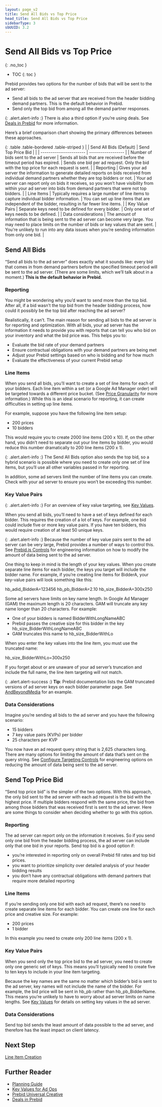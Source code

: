 ```yaml
---
layout: page_v2
title: Send All Bids vs Top Price
head_title: Send All Bids vs Top Price
sidebarType: 3
sbUUID: 3.2
---
```


# Send All Bids vs Top Price

{: .no_toc }

- TOC
{: toc }

Prebid provides two options for the number of bids that will be sent to the ad server:

- Send all bids to the ad server that are received from the header bidding demand partners. This is the default behavior in Prebid.
- Send only the top bid from among all the demand partner responses.

{: .alert.alert-info :}
There is also a third option if you’re using deals. See [Deals in Prebid](/adops/deals.html) for more information.

Here’s a brief comparison chart showing the primary differences between these approaches.

{: .table .table-bordered .table-striped }
| | Send All Bids (Default) | Send Top Price Bid |
| | ----------------------- | ------------------ |
| Number of bids sent to the ad server | Sends all bids that are received before the timeout period has expired. | Sends one bid per ad request. Only the bid with the top price for each request is sent. |
| Reporting | Gives your ad server the information to generate detailed reports on bids received from individual demand partners whether they are top bidders or not. | Your ad server can report only on bids it receives, so you won’t have visibility from within your ad server into bids from demand partners that were not top bidders. |
| Line Items | Typically requires a large number of line items to capture individual bidder information. | You can set up line items that are independent of the bidder, resulting in far fewer line items. |
| Key Value Pairs | Separate keys need to be defined for every bidder. | Only one set of keys needs to be defined. |
| Data considerations | The amount of information that is being sent to the ad server can become very large. You may need to place limits on the number of bids or key values that are sent. | You’re unlikely to run into any data issues when you’re sending information from only one bid. |

## Send All Bids

“Send all bids to the ad server” does exactly what it sounds like: every bid that comes in from demand partners before the specified timeout period will be sent to the ad server. (There are some limits, which we’ll talk about in a moment.) **This is the default behavior in Prebid.**

### Reporting

You might be wondering why you’d want to send more than the top bid. After all, if a bid wasn’t the top bid from the header bidding process, how could it possibly be the top bid after reaching the ad server?

Realistically, it can’t. The main reason for sending all bids to the ad server is for reporting and optimization. With all bids, your ad server has the information it needs to provide you with reports that can tell you who bid on your inventory and what the bid price was. This helps you to:

- Evaluate the bid rate of your demand partners
- Ensure contractual obligations with your demand partners are being met
- Adjust your Prebid settings based on who is bidding and for how much
- Evaluate the effectiveness of your current Prebid setup

### Line Items

When you send all bids, you’ll want to create a set of line items for each of your bidders. Each line item within a set (or a Google Ad Manager order) will be targeted towards a different price bucket. (See [Price Granularity](/adops/price-granularity.html) for more information.) While this is an ideal scenario for reporting, it can create difficulties in setting up line items.

For example, suppose you have the following line item setup:

- 200 prices
- 10 bidders

This would require you to create 2000 line items (200 x 10). If, on the other hand, you didn’t need to separate out your line items by bidder, you would reduce this number dramatically to 200 line items (200 x 1).

{: .alert.alert-info :}
The Send All Bids option also sends the top bid, so a hybrid scenario is possible where you need to create only one set of line items, but you’ll use all other variables passed in for reporting.

In addition, some ad servers limit the number of line items you can create. Check with your ad server to ensure you won’t be exceeding this number.

### Key Value Pairs

{: .alert.alert-info :}
For an overview of key value targeting, see [Key Values](/adops/key-values.html).

When you send all bids, you’ll need to have a set of keys defined for each bidder. This requires the creation of a lot of keys. For example, one bid could include five or more key value pairs. If you have ten bidders, this would require creation of at least 50 unique keys.

{: .alert.alert-info :}
Because the number of key value pairs sent to the ad server can be very large, Prebid provides a number of ways to control this. See [Prebid.js Controls](/features/adServerKvps.html#controls) for engineering information on how to modify the amount of data being sent to the ad server.

One thing to keep in mind is the length of your key values. When you create separate line items for each bidder, the keys you target will include the bidder name. For example, if you’re creating line items for BidderA, your key-value pairs will look something like this:

hb_adid_BidderA=123456
hb_pb_BidderA=2.10
hb_size_BidderA=300x250

Some ad servers have limits on key name length. In Google Ad Manager (GAM) the maximum length is 20 characters. GAM will truncate any key name longer than 20 characters. For example:

- One of your bidders is named BidderWithLongNameABC
- Prebid passes the creative size for this bidder in the key hb_size_BidderWithLongNameABC
- GAM truncates this name to hb_size_BidderWithLo

When you enter the key values into the line item, you must use the truncated name:

hb_size_BidderWithLo=300x250

If you forget about or are unaware of your ad server’s truncation and include the full name, the line item targeting will not match.

{: .alert.alert-success :}
**Tip**: Prebid documentation lists the GAM truncated versions of ad server keys on each bidder parameter page. See [AndBeyondMedia](https://docs.prebid.org/dev-docs/bidders/andBeyondMedia.html) for an example.

### Data Considerations

Imagine you’re sending all bids to the ad server and you have the following scenario:

- 15 bidders
- 7 key value pairs (KVPs) per bidder
- 25 characters per KVP

You now have an ad request query string that is 2,625 characters long. There are many options for limiting the amount of data that’s sent on the query string. See [Configure Targeting Controls](/dev-docs/publisher-api-reference/setConfig.html#setConfig-targetingControls) for engineering options on reducing the amount of data being sent to the ad server.

## Send Top Price Bid

“Send top price bid” is the simpler of the two options. With this approach, the only bid sent to the ad server with each ad request is the bid with the highest price. If multiple bidders respond with the same price, the bid from among those bidders that was received first is sent to the ad server. Here are some things to consider when deciding whether to go with this option.

### Reporting

The ad server can report only on the information it receives. So if you send only one bid from the header bidding process, the ad server can include only that one bid in your reports. Send top bid is a good option if:

- you’re interested in reporting only on overall Prebid fill rates and top bid prices.
- you want to prioritize simplicity over detailed analysis of your header bidding results
- you don’t have any contractual obligations with demand partners that require more detailed reporting

### Line Items

If you’re sending only one bid with each ad request, there’s no need to create separate line items for each bidder. You can create one line for each price and creative size. For example:

- 200 prices
- 1 bidder

In this example you need to create only 200 line items (200 x 1).

### Key Value Pairs

When you send only the top price bid to the ad server, you need to create only one generic set of keys. This means you’ll typically need to create five to ten keys to include in your line item targeting.

Because the key names are the same no matter which bidder’s bid is sent to the ad server, key names will not include the name of the bidder. For example, the bid price will be sent in hb_pb rather than hb_pb_BidderName. This means you’re unlikely to have to worry about ad server limits on name lengths. See [Key Values](/adops/key-values.html) for details on setting key values in the ad server.

### Data Considerations

Send top bid sends the least amount of data possible to the ad server, and therefore has the least impact on client latency.

## Next Step

[Line Item Creation](/adops/line-item-creation.html)

## Further Reader

- [Planning Guide](/adops/adops-planning-guide.html)
- [Key Values for Ad Ops](/adops/key-values.html)
- [Prebid Universal Creative](/overview/prebid-universal-creative.html)
- [Deals in Prebid](/adops/deals.html)

